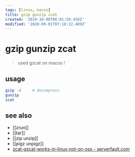 ```yaml
---
tags: [linux, macos]
title: gzip gunzip zcat
created: '2019-10-08T06:01:59.458Z'
modified: '2020-09-01T07:18:22.409Z'
---
```


# gzip gunzip zcat

> used gzcat on macos !

## usage
```sh
gzip -d     # decompress
gunzip
zcat
```

## see also
- [[zrun]]
- [[tar]]
- [[zip unzip]]
- [[pigz unpigz]]
- [zcat-gzcat-works-in-linux-not-on-osx - serverfault.com](https://serverfault.com/a/570026/200496)
